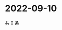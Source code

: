 # 2022-09-10

共 0 条

<!-- BEGIN WEIBO -->
<!-- 最后更新时间 Sat Sep 10 2022 03:15:36 GMT+0800 (China Standard Time) -->

<!-- END WEIBO -->

